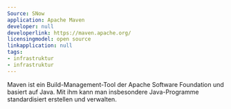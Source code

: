 ```yaml
---
Source: SNow
application: Apache Maven
developer: null
developerlink: https://maven.apache.org/
licensingmodel: open source
linkapplication: null
tags:
- infrastruktur
- infrastruktur
---
```

Maven ist ein Build-Management-Tool der Apache Software Foundation und basiert auf Java. Mit ihm kann man insbesondere Java-Programme standardisiert erstellen und verwalten.
